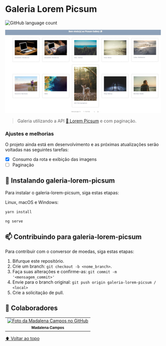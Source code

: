 # Galeria Lorem Picsum

![GitHub language count](https://img.shields.io/badge/Angular-DD0031?style=for-the-badge&logo=angular&logoColor=white)

<img src="home.jpg" alt="Home do aplicativo">

> Galeria utilizando a API <a href="https://picsum.photos/">🔗 Lorem Picsum</a> e com paginação.

### Ajustes e melhorias

O projeto ainda está em desenvolvimento e as próximas atualizações serão voltadas nas seguintes tarefas:

- [x] Consumo da rota e exibição das imagens
- [ ] Paginação

## 🚀 Instalando galeria-lorem-picsum

Para instalar o galeria-lorem-picsum, siga estas etapas:

Linux, macOS e Windows:
```
yarn install
```
```
ng serve
```

## 📫 Contribuindo para galeria-lorem-picsum  

Para contribuir com o conversor de moedas, siga estas etapas:

1. Bifurque este repositório.
2. Crie um branch: `git checkout -b <nome_branch>`.
3. Faça suas alterações e confirme-as: `git commit -m '<mensagem_commit>'`
4. Envie para o branch original: `git push origin galeria-lorem-picsum / <local>`
5. Crie a solicitação de pull.

## 🤝 Colaboradores

<table>
  <tr>
    <td align="center">
      <a href="#">
        <img src="https://avatars.githubusercontent.com/u/71613655?s=400&u=72919061aa963579cfa8ecc8d9cc7933fb24a032&v=4" width="100px;" alt="Foto da Madalena Campos no GitHub"/><br>
        <sub>
          <b>Madalena Campos</b>
        </sub>
      </a>
    </td>
  </tr>
</table>

[⬆ Voltar ao topo](#galeria-lorem-picsum)<br>
